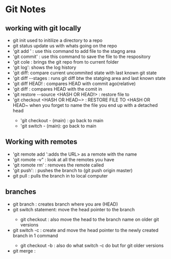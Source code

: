 # Git Notes

## working with git locally

 - git init used to initilize a directory to a repo
 - git status update us with whats going on the repo
 - 'git add <file>' : use this command to add file to the stagng area
 - 'git commit' : use this command to save the file to the respository
 - 'git cole <url> : brings the git repo from <url> to current folder
 - 'git log':  shows the log history
 - 'git diff: compare current uncommited state with last known git state
 - 'git diff --stages : runs git diff btw the statging area and last known state
 - 'git diff HEAD!<number> : compares HEAD with commit <num> ago(relative)
 - 'git diff <HASH> : compares HEAD with the comit in <HASH>
 - 'git restore --source <HASH OR HEAD!> : restore file to <hash or head>
 - 'git checkout <HASH OR HEAD~> <FILE> : RESTORE FILE TO <HASH OR HEAD~
    when you forget to name the file you end up with a detached head
     - 'git checkout - (main) : go back to main
     - 'git switch - (main): go back to main

## Working with remotes
 - 'git remote add <NAME> <URL>':adds the URL> as a remote with the name <NAME>
 - 'git romote -v" : look at all the remotes you have 
 - 'git romote rm' <NAME>: removes the remote called <NAME>
 - 'git push': <WHERE> <WHAT>: pushes the <what> branch to <where> (git push origin master)
 -  git pull <WHERE> <WHAT>: pulls the <WHAT> branch in <WHERE> to local computer

## branches
 - git branch <NAME> : creates branch <NAME> where you are (HEAD)
 - git switch <NAME> statement: move the head pointer to the branch <NAME>
   - git checkout <name> : also move the head to the branch name on older git versions
 - git switch -c <name> : create and move the head pointer to the newly created branch <name> in 1 command
   - git checkout -b <name>: also do what switch -c do but for git older versions
 - git merge <BRANCH>: 
